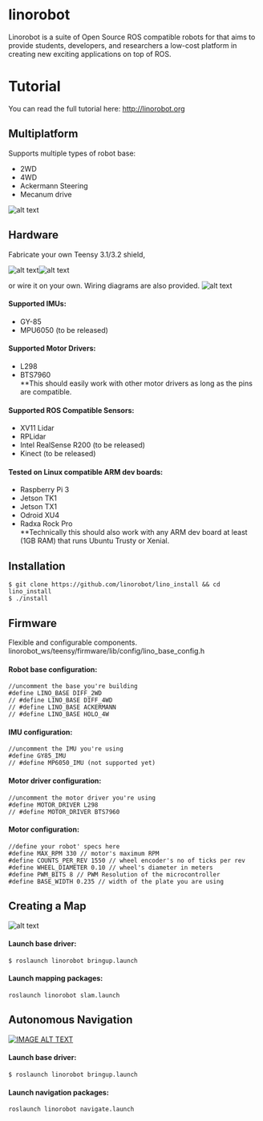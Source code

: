 # linorobot
Linorobot is a suite of Open Source ROS compatible robots for that aims to provide students, developers, and researchers a low-cost platform in creating new exciting applications on top of ROS.

# Tutorial

You can read the full tutorial here: http://linorobot.org

## Multiplatform
Supports multiple types of robot base:
- 2WD
- 4WD
- Ackermann Steering 
- Mecanum drive

![alt text](https://github.com/linorobot/lino_docs/blob/master/imgs/family.png?raw=true)


## Hardware
Fabricate your own Teensy 3.1/3.2 shield,

![alt text](https://github.com/linorobot/lino_docs/blob/master/imgs/shield.JPG?raw=true)![alt text](https://github.com/linorobot/lino_docs/blob/master/imgs/shield2.JPG?raw=true)

or wire it on your own. Wiring diagrams are also provided.
![alt text](https://github.com/linorobot/lino_docs/blob/master/imgs/schematicsfamilyphoto.png?raw=true)

#### Supported IMUs:
- GY-85
- MPU6050 (to be released)

#### Supported Motor Drivers:
- L298
- BTS7960   
**This should easily work with other motor drivers as long as the pins are compatible.

#### Supported ROS Compatible Sensors:
- XV11 Lidar
- RPLidar
- Intel RealSense R200 (to be released)
- Kinect (to be released)

#### Tested on Linux compatible ARM dev boards:    
- Raspberry Pi 3   
- Jetson TK1   
- Jetson TX1   
- Odroid XU4   
- Radxa Rock Pro   
**Technically this should also work with any ARM dev board at least (1GB RAM) that runs Ubuntu Trusty or Xenial.

## Installation
```
$ git clone https://github.com/linorobot/lino_install && cd lino_install
$ ./install
```

## Firmware
Flexible and configurable components.
linorobot_ws/teensy/firmware/lib/config/lino_base_config.h

#### Robot base configuration:
```
//uncomment the base you're building
#define LINO_BASE DIFF_2WD
// #define LINO_BASE DIFF_4WD
// #define LINO_BASE ACKERMANN
// #define LINO_BASE HOLO_4W
```

#### IMU configuration:
```
//uncomment the IMU you're using
#define GY85_IMU
// #define MP6050_IMU (not supported yet)
```

#### Motor driver configuration:
```
//uncomment the motor driver you're using
#define MOTOR_DRIVER L298
// #define MOTOR_DRIVER BTS7960
```

#### Motor configuration:
```
//define your robot' specs here
#define MAX_RPM 330 // motor's maximum RPM
#define COUNTS_PER_REV 1550 // wheel encoder's no of ticks per rev
#define WHEEL_DIAMETER 0.10 // wheel's diameter in meters
#define PWM_BITS 8 // PWM Resolution of the microcontroller
#define BASE_WIDTH 0.235 // width of the plate you are using
```

## Creating a Map
![alt text](https://github.com/linorobot/lino_docs/blob/master/imgs/slam.png?raw=true)

#### Launch base driver:
```
$ roslaunch linorobot bringup.launch
```

#### Launch mapping packages:
```
roslaunch linorobot slam.launch
```

## Autonomous Navigation
[![IMAGE ALT TEXT](http://img.youtube.com/vi/aqzMq-jMd-c/maxresdefault.jpg)](https://www.youtube.com/embed/aqzMq-jMd-c "Linorobot Autonomous Navigation")

#### Launch base driver:
```
$ roslaunch linorobot bringup.launch
```

#### Launch navigation packages:
```
roslaunch linorobot navigate.launch
```